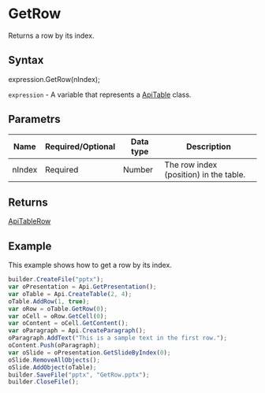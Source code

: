 # GetRow

Returns a row by its index.

## Syntax

expression.GetRow(nIndex);

`expression` - A variable that represents a [ApiTable](../ApiTable.md) class.

## Parametrs

| **Name** | **Required/Optional** | **Data type** | **Description** |
| ------------- | ------------- | ------------- | ------------- |
| nIndex | Required | Number | The row index (position) in the table. |

## Returns

[ApiTableRow](../../ApiTableRow/ApiTableRow.md)

## Example

This example shows how to get a row by its index.

```javascript
builder.CreateFile("pptx");
var oPresentation = Api.GetPresentation();
var oTable = Api.CreateTable(2, 4);
oTable.AddRow(1, true);
var oRow = oTable.GetRow(0);
var oCell = oRow.GetCell(0);
var oContent = oCell.GetContent();
var oParagraph = Api.CreateParagraph();
oParagraph.AddText("This is a sample text in the first row.");
oContent.Push(oParagraph);
var oSlide = oPresentation.GetSlideByIndex(0);
oSlide.RemoveAllObjects();
oSlide.AddObject(oTable);
builder.SaveFile("pptx", "GetRow.pptx");
builder.CloseFile();
```
